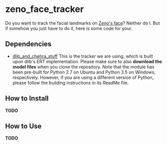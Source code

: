 # zeno_face_tracker
Do you want to track the facial landmarks on [Zeno's face](https://www.youtube.com/watch?v=d1xY2aNGASQ)? Neither do I. But if somehow you just have to do it, here is some code for your.

## Dependencies
* [dlib_and_chehra_stuff](https://github.com/IntelligentBehaviourUnderstandingGroup/dlib_and_chehra_stuff) This is the tracker we are using, which is built upon dlib's ERT implementation. Please make sure to also __download the model files__ when you clone the repository. Note that the module has been pre-built for Python 2.7 on Ubuntu and Python 3.5 on Windows, respectively. However, if you are using a different version of Python, please follow the building instructions in its ReadMe file.

## How to Install
__TODO__

## How to Use
__TODO__
